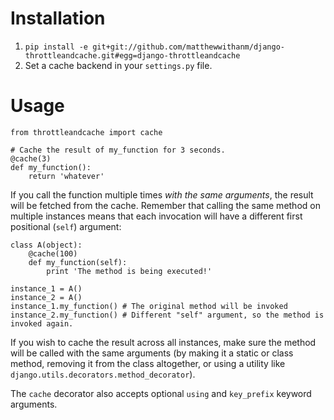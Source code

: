 Installation
============

1. `pip install -e git+git://github.com/matthewwithanm/django-throttleandcache.git#egg=django-throttleandcache`
2. Set a cache backend in your `settings.py` file.


Usage
=====

    from throttleandcache import cache

    # Cache the result of my_function for 3 seconds.
    @cache(3)
    def my_function():
        return 'whatever'

If you call the function multiple times *with the same arguments*, the result
will be fetched from the cache. Remember that calling the same method on
multiple instances means that each invocation will have a different first
positional (`self`) argument:

    class A(object):
        @cache(100)
        def my_function(self):
            print 'The method is being executed!'

    instance_1 = A()
    instance_2 = A()
    instance_1.my_function() # The original method will be invoked
    instance_2.my_function() # Different "self" argument, so the method is invoked again.

If you wish to cache the result across all instances, make sure the method will
be called with the same arguments (by making it a static or class method, removing it
from the class altogether, or using a utility like
`django.utils.decorators.method_decorator`).

The `cache` decorator also accepts optional `using` and `key_prefix` keyword arguments.
